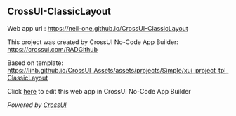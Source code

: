 ## CrossUI-ClassicLayout
Web app url : https://neil-one.github.io/CrossUI-ClassicLayout

This project was created by CrossUI No-Code App Builder: https://crossui.com/RADGithub

Based on template: https://linb.github.io/CrossUI_Assets/assets/projects/Simple/xui_project_tpl_ClassicLayout

Click [here](https://crossui.com/RADGithub/#!from=github&owner=neil-one&repo=CrossUI-ClassicLayout) to edit this web app in CrossUI No-Code App Builder

<i>Powered by [CrossUI](https://crossui.com)</i>
